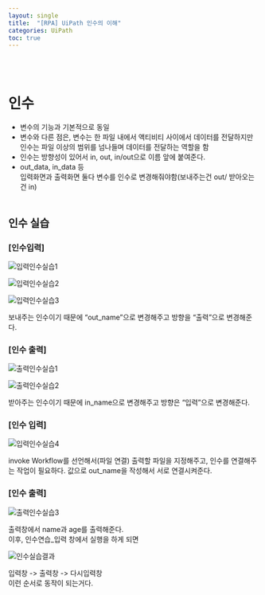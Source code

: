 ```yaml
---
layout: single
title:  "[RPA] UiPath 인수의 이해"
categories: UiPath
toc: true
---
```

<br><br>

# 인수 <br>

- 변수의 기능과 기본적으로 동일 <br>
- 변수와 다른 점은, 변수는 한 파일 내에서 액티비티 사이에서 데이터를 전달하지만 인수는 파일 이상의 범위를 넘나들며 데이터를 전달하는 역할을 함 <br>
- 인수는 방향성이 있어서 in, out, in/out으로 이름 앞에 붙여준다. <br>
- out_data, in_data 등 <br>
입력화면과 출력화면 둘다 변수를 인수로 변경해줘야함(보내주는건 out/ 받아오는건 in) <br><br>


## 인수 실습 <br>

### [인수입력] <br>

 ![입력인수실습1](https:/images/2023-09-17-Argument.md/입력인수실습1.png) <br>

 ![입력인수실습2](https:/images/2023-09-17-Argument.md/입력인수실습2.png) <br>

 ![입력인수실습3](https:/images/2023-09-17-Argument.md/입력인수실습3.png) <br>

보내주는 인수이기 때문에 “out_name”으로 변경해주고 방향을 “출력”으로 변경해준다.
<br>

### [인수 출력] <br>

 ![출력인수실습1](https:/images/2023-09-17-Argument.md/출력인수실습1.png) <br>

 ![출력인수실습2](https:/images/2023-09-17-Argument.md/출력인수실습2.png) <br>

받아주는 인수이기 때문에 in_name으로 변경해주고 방향은 “입력”으로 변경해준다. <br>

### [인수 입력] <br>

 ![입력인수실습4](https:/images/2023-09-17-Argument.md/입력인수실습4.png) <br>

invoke Workflow를 선언해서(파일 연결) 출력할 파일을 지정해주고, 인수를 연결해주는 작업이 필요하다. 값으로 out_name을 작성해서 서로 연결시켜준다. <br>

### [인수 출력] <br>

 ![출력인수실습3](https:/images/2023-09-17-Argument.md/출력인수실습3.png) <br>

출력창에서 name과 age를 출력해준다.<br>
이후, 인수연습_입력 창에서 실행을 하게 되면
<br>


![인수실습결과](https:/images/2023-09-17-Argument.md/인수실습결과.png) <br>

입력창 -> 출력창 -> 다시입력창 <br>
이런 순서로 동작이 되는거다.<br>



